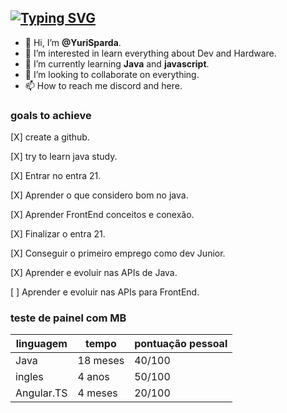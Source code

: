 [![Typing SVG](https://readme-typing-svg.herokuapp.com/?lines=Hello+World;My+name+is+yuri;I'm+here+to+learn;Right+now+I'm+working+on+T-Systems;Fell+free+to+send+me+a+challenge)](https://git.io/typing-svg)
---
- 👋 Hi, I’m **@YuriSparda**.
- 👀 I’m interested in learn everything about Dev and Hardware.
- 🌱 I’m currently learning **Java** and **javascript**.
- 💞️ I’m looking to collaborate on everything. 
- 📫 How to reach me discord and here.

### goals to achieve
[X] create a github.

[X] try to learn java study.

[X] Entrar no entra 21.

[X] Aprender o que considero bom no java.

[X] Aprender FrontEnd conceitos e conexão.

[X] Finalizar o entra 21.

[X] Conseguir o primeiro emprego como dev Junior.

[X] Aprender e evoluir nas APIs de Java.

[ ] Aprender e evoluir nas APIs para FrontEnd.


### teste de painel com MB
linguagem|tempo|pontuação pessoal
---|---|---
Java|18 meses|40/100
ingles|4 anos|50/100
Angular.TS|4 meses|20/100
<end>
